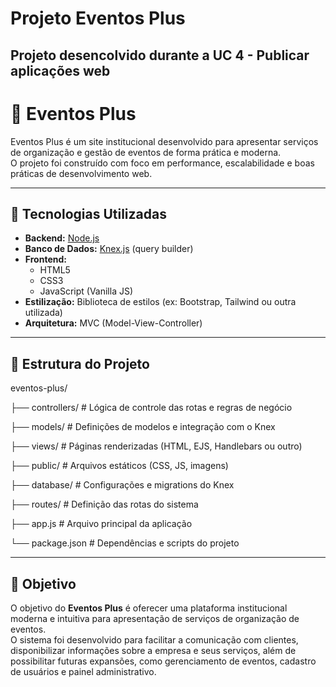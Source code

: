 # Projeto Eventos Plus 

## Projeto desencolvido durante a UC 4 - Publicar aplicações web
# 🎉 Eventos Plus

Eventos Plus é um site institucional desenvolvido para apresentar serviços de organização e gestão de eventos de forma prática e moderna.  
O projeto foi construído com foco em performance, escalabilidade e boas práticas de desenvolvimento web.

---

## 🚀 Tecnologias Utilizadas

- **Backend:** [Node.js](https://nodejs.org/)  
- **Banco de Dados:** [Knex.js](https://knexjs.org/) (query builder)  
- **Frontend:**  
  - HTML5  
  - CSS3  
  - JavaScript (Vanilla JS)  
- **Estilização:** Biblioteca de estilos (ex: Bootstrap, Tailwind ou outra utilizada)  
- **Arquitetura:** MVC (Model-View-Controller)

---

## 📂 Estrutura do Projeto

eventos-plus/

├── controllers/ # Lógica de controle das rotas e regras de negócio

├── models/ # Definições de modelos e integração com o Knex

├── views/ # Páginas renderizadas (HTML, EJS, Handlebars ou outro)

├── public/ # Arquivos estáticos (CSS, JS, imagens)

├── database/ # Configurações e migrations do Knex

├── routes/ # Definição das rotas do sistema

├── app.js # Arquivo principal da aplicação

└── package.json # Dependências e scripts do projeto


---

## 🎯 Objetivo

O objetivo do **Eventos Plus** é oferecer uma plataforma institucional moderna e intuitiva para apresentação de serviços de organização de eventos.  
O sistema foi desenvolvido para facilitar a comunicação com clientes, disponibilizar informações sobre a empresa e seus serviços, além de possibilitar futuras expansões, como gerenciamento de eventos, cadastro de usuários e painel administrativo.  
